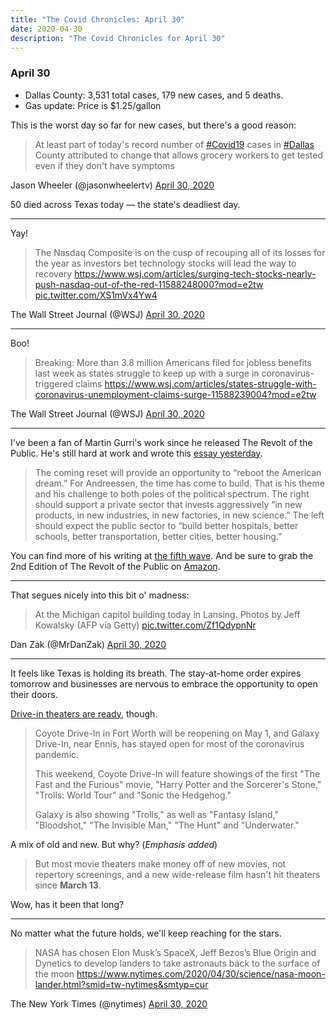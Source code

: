 ```yaml
---
title: "The Covid Chronicles: April 30"
date: 2020-04-30
description: "The Covid Chronicles for April 30"
---
```


### April 30

- Dallas County: 3,531 total cases, 179 new cases, and 5 deaths.
- Gas update: Price is \$1.25/gallon

This is the worst day so far for new cases, but there's a good reason:

> At least part of today's record number of [#Covid19](https://twitter.com/hashtag/Covid19?src=hash&ref_src=twsrc%5Etfw) cases in [#Dallas](https://twitter.com/hashtag/Dallas?src=hash&ref_src=twsrc%5Etfw) County attributed to change that allows grocery workers to get tested even if they don't have symptoms

 Jason Wheeler (@jasonwheelertv) [April 30, 2020](https://twitter.com/jasonwheelertv/status/1255968067299028992)

50 died across Texas today — the state's deadliest day.

---

Yay!

> The Nasdaq Composite is on the cusp of recouping all of its losses for the year as investors bet technology stocks will lead the way to recovery  https://www.wsj.com/articles/surging-tech-stocks-nearly-push-nasdaq-out-of-the-red-11588248000?mod=e2tw [pic.twitter.com/XS1mVx4Yw4](https://t.co/XS1mVx4Yw4)

 The Wall Street Journal (@WSJ) [April 30, 2020](https://twitter.com/WSJ/status/1255836827061231616)

---

Boo!

> Breaking: More than 3.8 million Americans filed for jobless benefits last week as states struggle to keep up with a surge in coronavirus-triggered claims  https://www.wsj.com/articles/states-struggle-with-coronavirus-unemployment-claims-surge-11588239004?mod=e2tw

 The Wall Street Journal (@WSJ) [April 30, 2020](https://twitter.com/WSJ/status/1255837176190951426)

---

I've been a fan of Martin Gurri's work since he released The Revolt of the Public. He's still hard at work and wrote this [essay yesterday](https://www.mercatus.org/bridge/commentary/great-reset-marc-mndreessens-recent-exhortation-to-build-is-exactly-right).

> The coming reset will provide an opportunity to “reboot the American dream.” For Andreessen, the time has come to build. That is his theme and his challenge to both poles of the political spectrum. The right should support a private sector that invests aggressively “in new products, in new industries, in new factories, in new science.” The left should expect the public sector to “build better hospitals, better schools, better transportation, better cities, better housing.”

You can find more of his writing at [the fifth wave](https://thefifthwave.wordpress.com/). And be sure to grab the 2nd Edition of The Revolt of the Public on [Amazon](https://www.amazon.com/dp/B07J2V3PG4/ref=cm_sw_r_cp_awdb_t1_D75QEbBVJEVDP).

---

That segues nicely into this bit o' madness:

> At the Michigan capitol building today in Lansing. Photos by Jeff Kowalsky (AFP via Getty) [pic.twitter.com/Zf1QdypnNr](https://t.co/Zf1QdypnNr)

 Dan Zak (@MrDanZak) [April 30, 2020](https://twitter.com/MrDanZak/status/1255953549399293954)

---

It feels like Texas is holding its breath. The stay-at-home order expires tomorrow and businesses are nervous to embrace the opportunity to open their doors.

[Drive-in theaters are ready](https://www.wfaa.com/article/news/health/coronavirus/north-texas-drive-in-movie-theaters-open-for-business/287-6522a50f-f07c-4b4c-8787-24051e9bbdf9), though.

> Coyote Drive-In in Fort Worth will be reopening on May 1, and Galaxy Drive-In, near Ennis, has stayed open for most of the coronavirus pandemic.
>
> This weekend, Coyote Drive-In will feature showings of the first "The Fast and the Furious" movie, "Harry Potter and the Sorcerer's Stone," "Trolls: World Tour" and "Sonic the Hedgehog."
>
> Galaxy is also showing "Trolls," as well as "Fantasy Island," "Bloodshot," "The Invisible Man," "The Hunt" and "Underwater."

A mix of old and new. But why? (_Emphasis added_)

> But most movie theaters make money off of new movies, not repertory screenings, and a new wide-release film hasn't hit theaters since **March 13**.

Wow, has it been that long?

---

No matter what the future holds, we'll keep reaching for the stars.

> NASA has chosen Elon Musk’s SpaceX, Jeff Bezos’s Blue Origin and Dynetics to develop landers to take astronauts back to the surface of the moon  https://www.nytimes.com/2020/04/30/science/nasa-moon-lander.html?smid=tw-nytimes&smtyp=cur

 The New York Times (@nytimes) [April 30, 2020](https://twitter.com/nytimes/status/1255922393941454851)